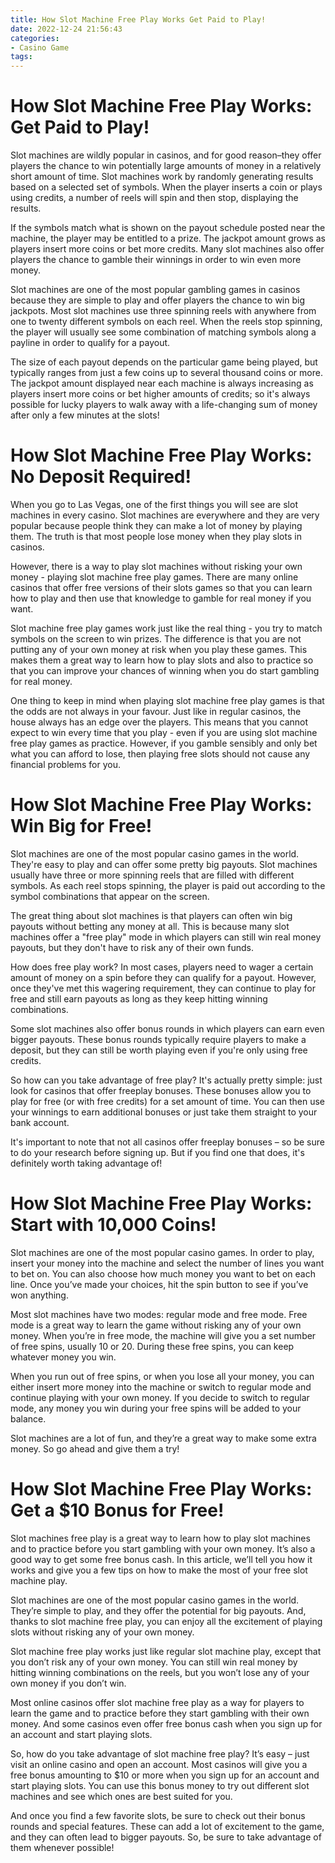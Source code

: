 ```yaml
---
title: How Slot Machine Free Play Works Get Paid to Play!
date: 2022-12-24 21:56:43
categories:
- Casino Game
tags:
---
```



#  How Slot Machine Free Play Works: Get Paid to Play!

Slot machines are wildly popular in casinos, and for good reason–they offer players the chance to win potentially large amounts of money in a relatively short amount of time. Slot machines work by randomly generating results based on a selected set of symbols. When the player inserts a coin or plays using credits, a number of reels will spin and then stop, displaying the results.

If the symbols match what is shown on the payout schedule posted near the machine, the player may be entitled to a prize. The jackpot amount grows as players insert more coins or bet more credits. Many slot machines also offer players the chance to gamble their winnings in order to win even more money.

Slot machines are one of the most popular gambling games in casinos because they are simple to play and offer players the chance to win big jackpots. Most slot machines use three spinning reels with anywhere from one to twenty different symbols on each reel. When the reels stop spinning, the player will usually see some combination of matching symbols along a payline in order to qualify for a payout.

The size of each payout depends on the particular game being played, but typically ranges from just a few coins up to several thousand coins or more. The jackpot amount displayed near each machine is always increasing as players insert more coins or bet higher amounts of credits; so it's always possible for lucky players to walk away with a life-changing sum of money after only a few minutes at the slots!

#  How Slot Machine Free Play Works: No Deposit Required!

When you go to Las Vegas, one of the first things you will see are slot machines in every casino. Slot machines are everywhere and they are very popular because people think they can make a lot of money by playing them. The truth is that most people lose money when they play slots in casinos.

However, there is a way to play slot machines without risking your own money - playing slot machine free play games. There are many online casinos that offer free versions of their slots games so that you can learn how to play and then use that knowledge to gamble for real money if you want.

Slot machine free play games work just like the real thing - you try to match symbols on the screen to win prizes. The difference is that you are not putting any of your own money at risk when you play these games. This makes them a great way to learn how to play slots and also to practice so that you can improve your chances of winning when you do start gambling for real money.

One thing to keep in mind when playing slot machine free play games is that the odds are not always in your favour. Just like in regular casinos, the house always has an edge over the players. This means that you cannot expect to win every time that you play - even if you are using slot machine free play games as practice. However, if you gamble sensibly and only bet what you can afford to lose, then playing free slots should not cause any financial problems for you.

#  How Slot Machine Free Play Works: Win Big for Free!

Slot machines are one of the most popular casino games in the world. They're easy to play and can offer some pretty big payouts. Slot machines usually have three or more spinning reels that are filled with different symbols. As each reel stops spinning, the player is paid out according to the symbol combinations that appear on the screen.

The great thing about slot machines is that players can often win big payouts without betting any money at all. This is because many slot machines offer a "free play" mode in which players can still win real money payouts, but they don't have to risk any of their own funds.

How does free play work? In most cases, players need to wager a certain amount of money on a spin before they can qualify for a payout. However, once they've met this wagering requirement, they can continue to play for free and still earn payouts as long as they keep hitting winning combinations.

Some slot machines also offer bonus rounds in which players can earn even bigger payouts. These bonus rounds typically require players to make a deposit, but they can still be worth playing even if you're only using free credits.

So how can you take advantage of free play? It's actually pretty simple: just look for casinos that offer freeplay bonuses. These bonuses allow you to play for free (or with free credits) for a set amount of time. You can then use your winnings to earn additional bonuses or just take them straight to your bank account.

It's important to note that not all casinos offer freeplay bonuses – so be sure to do your research before signing up. But if you find one that does, it's definitely worth taking advantage of!

#  How Slot Machine Free Play Works: Start with 10,000 Coins!


Slot machines are one of the most popular casino games. In order to play, insert your money into the machine and select the number of lines you want to bet on. You can also choose how much money you want to bet on each line. Once you’ve made your choices, hit the spin button to see if you’ve won anything.

Most slot machines have two modes: regular mode and free mode. Free mode is a great way to learn the game without risking any of your own money. When you’re in free mode, the machine will give you a set number of free spins, usually 10 or 20. During these free spins, you can keep whatever money you win.

When you run out of free spins, or when you lose all your money, you can either insert more money into the machine or switch to regular mode and continue playing with your own money. If you decide to switch to regular mode, any money you win during your free spins will be added to your balance.

Slot machines are a lot of fun, and they’re a great way to make some extra money. So go ahead and give them a try!

#  How Slot Machine Free Play Works: Get a $10 Bonus for Free!

Slot machines free play is a great way to learn how to play slot machines and to practice before you start gambling with your own money. It’s also a good way to get some free bonus cash. In this article, we’ll tell you how it works and give you a few tips on how to make the most of your free slot machine play.

Slot machines are one of the most popular casino games in the world. They’re simple to play, and they offer the potential for big payouts. And, thanks to slot machine free play, you can enjoy all the excitement of playing slots without risking any of your own money.

Slot machine free play works just like regular slot machine play, except that you don’t risk any of your own money. You can still win real money by hitting winning combinations on the reels, but you won’t lose any of your own money if you don’t win.

Most online casinos offer slot machine free play as a way for players to learn the game and to practice before they start gambling with their own money. And some casinos even offer free bonus cash when you sign up for an account and start playing slots.

So, how do you take advantage of slot machine free play? It’s easy – just visit an online casino and open an account. Most casinos will give you a free bonus amounting to $10 or more when you sign up for an account and start playing slots. You can use this bonus money to try out different slot machines and see which ones are best suited for you.

And once you find a few favorite slots, be sure to check out their bonus rounds and special features. These can add a lot of excitement to the game, and they can often lead to bigger payouts. So, be sure to take advantage of them whenever possible!